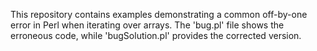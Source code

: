 This repository contains examples demonstrating a common off-by-one error in Perl when iterating over arrays. The 'bug.pl' file shows the erroneous code, while 'bugSolution.pl' provides the corrected version.